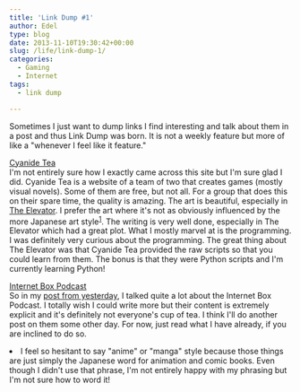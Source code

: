```yaml
---
title: 'Link Dump #1'
author: Edel
type: blog
date: 2013-11-10T19:30:42+00:00
slug: /life/link-dump-1/
categories:
  - Gaming
  - Internet
tags:
  - link dump

---
```

Sometimes I just want to dump links I find interesting and talk about them in a post and thus Link Dump was born. It is not a weekly feature but more of like a "whenever I feel like it feature."

[Cyanide Tea][1]  
I'm not entirely sure how I exactly came across this site but I'm sure glad I did. Cyanide Tea is a website of a team of two that creates games (mostly visual novels). Some of them are free, but not all. For a group that does this on their spare time, the quality is amazing. The art is beautiful, especially in [The Elevator][2]. I prefer the art where it's not as obviously influenced by the more Japanese art style<sup class="footnote"><a href="#foot_ajs-fn-id_1-151" id="back_ajs-fn-id_1-151">1</a></sup>. The writing is very well done, especially in The Elevator which had a great plot. What I mostly marvel at is the programming. I was definitely very curious about the programming. The great thing about The Elevator was that Cyanide Tea provided the raw scripts so that you could learn from them. The bonus is that they were Python scripts and I'm currently learning Python!

[Internet Box Podcast][3]  
So in my [post from yesterday][4], I talked quite a lot about the Internet Box Podcast. I totally wish I could write more but their content is extremely explicit and it's definitely not everyone's cup of tea. I think I'll do another post on them some other day. For now, just read what I have already, if you are inclined to do so.


  <li>
    <a id="foot_ajs-fn-id_1-151"></a>I feel so hesitant to say "anime" or "manga" style because those things are just simply the Japanese word for animation and comic books. Even though I didn't use that phrase, I'm not entirely happy with my phrasing but I'm not sure how to word it!&nbsp;&nbsp;<a class="ajs-back-link" href="#back_ajs-fn-id_1-151"></a>
  </li>


<div id="ajs-fn-id_1-151" style="display:none;margin:0;" class="ajs-footnote-popup">
  <div>
    I feel so hesitant to say "anime" or "manga" style because those things are just simply the Japanese word for animation and comic books. Even though I didn't use that phrase, I'm not entirely happy with my phrasing but I'm not sure how to word it!
  </div>
</div>

 [1]: http://cyanide-tea.net/ "Cyanide Tea"
 [2]: http://elevator.cyanide-tea.net/
 [3]: http://internetboxpodcast.com/ "Internet Box Podcast"
 [4]: http://scattered.me/2013/11/race-against-time